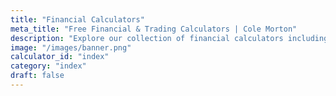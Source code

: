 ```yaml
---
title: "Financial Calculators"
meta_title: "Free Financial & Trading Calculators | Cole Morton"
description: "Explore our collection of financial calculators including mortgage payments, dollar-cost averaging, and more. Make informed financial decisions with our easy-to-use tools."
image: "/images/banner.png"
calculator_id: "index"
category: "index"
draft: false
---
```

